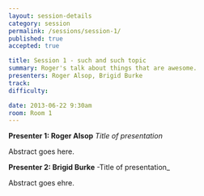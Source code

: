 ```yaml
---
layout: session-details
category: session
permalink: /sessions/session-1/
published: true
accepted: true

title: Session 1 - such and such topic
summary: Roger's talk about things that are awesome.
presenters: Roger Alsop, Brigid Burke
track: 
difficulty: 

date: 2013-06-22 9:30am
room: Room 1
---
```


**Presenter 1: Roger Alsop**
_Title of presentation_

Abstract goes here.

**Presenter 2: Brigid Burke**
-Title of presentation_

Abstract goes ehre.

